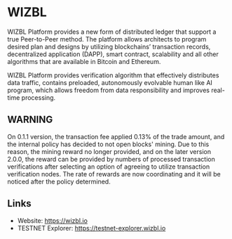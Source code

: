 # WIZBL

WIZBL Platform provides a new form of distributed ledger that support a true Peer-to-Peer method. 
The platform allows architects to program desired plan and designs by utilizing 
blockchains’ transaction records, decentralized application (DAPP), smart contract, 
scalability and all other algorithms that are available in Bitcoin and Ethereum. 

WIZBL Platform provides verification algorithm that effectively distributes data traffic, 
contains preloaded, autonomously evolvable human like AI program, which allows freedom 
from data responsibility and improves real-time processing.

## WARNING

On 0.1.1 version, the transaction fee applied 0.13% of the trade amount, and the internal policy has decided to not open blocks' mining. Due to this reason, the mining reward no longer provided, and on the later version 2.0.0, the reward can be provided by numbers of processed transaction verifications after selecting an option of agreeing to utilize transaction verification nodes. The rate of rewards are now coordinating and it will be noticed after the policy determined.

## Links

* Website: https://wizbl.io
* TESTNET Explorer: https://testnet-explorer.wizbl.io
                